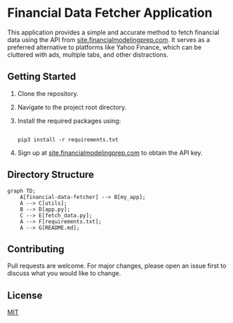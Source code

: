 # Financial Data Fetcher Application

This application provides a simple and accurate method to fetch financial data using the API from [site.financialmodelingprep.com](https://site.financialmodelingprep.com). It serves as a preferred alternative to platforms like Yahoo Finance, which can be cluttered with ads, multiple tabs, and other distractions.

## Getting Started

1. Clone the repository.
2. Navigate to the project root directory.
3. Install the required packages using:

    ```
    
    pip3 install -r requirements.txt
    
    ```
    
5. Sign up at [site.financialmodelingprep.com](https://site.financialmodelingprep.com) to obtain the API key.

## Directory Structure

```mermaid
graph TD;
    A[financial-data-fetcher] --> B[my_app];
    A --> C[utils];
    B --> D[app.py];
    C --> E[fetch_data.py];
    A --> F[requirements.txt];
    A --> G[README.md];
```
## Contributing

Pull requests are welcome. For major changes, please open an issue first to discuss what you would like to change.

## License

[MIT](https://choosealicense.com/licenses/mit/)

